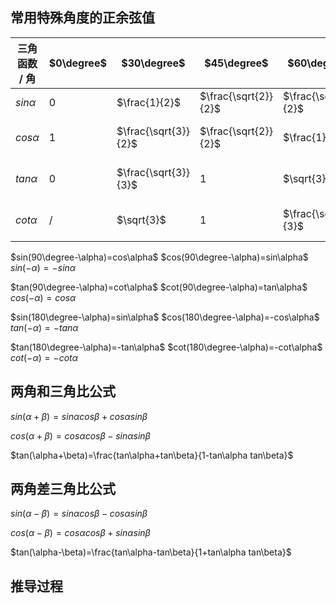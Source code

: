 ## 常用特殊角度的正余弦值

| 三角函数 / 角 | $0\degree$ | $30\degree$ | $45\degree$ | $60\degree$ | $90\degree$ | $120\degree$ | $135\degree$ | $150\degree$ |
|---------|-----|-----|-----|-----|-----|-----|-----|-----|
| $sin\alpha$ | $0$ | $\frac{1}{2}$ | $\frac{\sqrt{2}}{2}$ |$\frac{\sqrt{3}}{2}$ | $1$ | $\frac{\sqrt{3}}{2}$ | $\frac{\sqrt{2}}{2}$ | $\frac{1}{2}$ |
| $cos\alpha$ | $1$ | $\frac{\sqrt{3}}{2}$ | $\frac{\sqrt{2}}{2}$ | $\frac{1}{2}$ | $0$ | $-\frac{1}{2}$ | $-\frac{\sqrt{2}}{2}$ | $-\frac{\sqrt{3}}{2}$ |
| $tan\alpha$ | $0$ |$\frac{\sqrt{3}}{3}$ | $1$ | $\sqrt{3}$ | $/$ | $-\sqrt{3}$ | $-1$ | $-\frac{\sqrt{3}}{3}$ |
| $cot\alpha$ | $/$ | $\sqrt{3}$ | $1$ |$\frac{\sqrt{3}}{3}$ | $0$ | $-\frac{\sqrt{3}}{3}$ | $-1$ | $-\sqrt{3}$ |


$sin(90\degree-\alpha)=cos\alpha$    $cos(90\degree-\alpha)=sin\alpha$    $sin(-\alpha)=-sin\alpha$  

$tan(90\degree-\alpha)=cot\alpha$    $cot(90\degree-\alpha)=tan\alpha$    $cos(-\alpha)=cos\alpha$  

$sin(180\degree-\alpha)=sin\alpha$    $cos(180\degree-\alpha)=-cos\alpha$    $tan(-\alpha)=-tan\alpha$  

$tan(180\degree-\alpha)=-tan\alpha$    $cot(180\degree-\alpha)=-cot\alpha$    $cot(-\alpha)=-cot\alpha$  


## 两角和三角比公式

$sin(\alpha+\beta)=sin\alpha cos\beta+cos\alpha sin\beta$

$cos(\alpha+\beta)=cos\alpha cos\beta-sin\alpha sin\beta$

$tan(\alpha+\beta)=\frac{tan\alpha+tan\beta}{1-tan\alpha tan\beta}$

## 两角差三角比公式

$sin(\alpha-\beta)=sin\alpha cos\beta-cos\alpha sin\beta$

$cos(\alpha-\beta)=cos\alpha cos\beta+sin\alpha sin\beta$

$tan(\alpha-\beta)=\frac{tan\alpha-tan\beta}{1+tan\alpha tan\beta}$

## 推导过程
